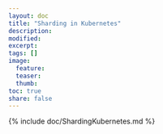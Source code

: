 ```yaml
---
layout: doc
title: "Sharding in Kubernetes"
description:
modified:
excerpt:
tags: []
image:
  feature:
  teaser:
  thumb:
toc: true
share: false
---
```


{% include doc/ShardingKubernetes.md %}
